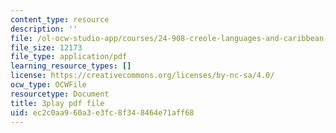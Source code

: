 ```yaml
---
content_type: resource
description: ''
file: /ol-ocw-studio-app/courses/24-908-creole-languages-and-caribbean-identities-spring-2017/ec2c0aa960a3e3fc8f348464e71aff68_Q2uUFNDuRFk.pdf
file_size: 12173
file_type: application/pdf
learning_resource_types: []
license: https://creativecommons.org/licenses/by-nc-sa/4.0/
ocw_type: OCWFile
resourcetype: Document
title: 3play pdf file
uid: ec2c0aa9-60a3-e3fc-8f34-8464e71aff68
---
```

